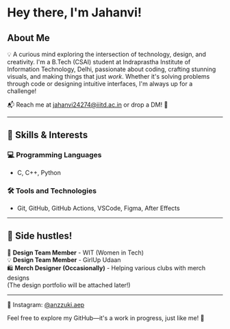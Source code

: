 # Hey there, I'm Jahanvi! 

## About Me
💡 A curious mind exploring the intersection of technology, design, and creativity. I'm a B.Tech (CSAI) student at Indraprastha Institute of Information Technology, Delhi, passionate about coding, crafting stunning visuals, and making things that just *work*. Whether it's solving problems through code or designing intuitive interfaces, I'm always up for a challenge!  

📬 Reach me at jahanvi24274@iiitd.ac.in or drop a DM! 🚀

---

## 🚀 Skills & Interests

### 💻 Programming Languages
- C, C++, Python  

### 🛠️ Tools and Technologies
- Git, GitHub, GitHub Actions, VSCode, Figma, After Effects  

---

## 🎨 Side hustles!
🎨 **Design Team Member** - WIT (Women in Tech)  
💡 **Design Team Member** - GirlUp Udaan  
🛍️ **Merch Designer (Occasionally)** - Helping various clubs with merch designs  
(The design portfolio will be attached later!)

---

📸 Instagram: [@anzzuki.aep](https://www.instagram.com/anzzuki.aep/)

Feel free to explore my GitHub—it's a work in progress, just like me! 🚀




